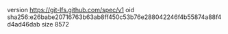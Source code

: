 version https://git-lfs.github.com/spec/v1
oid sha256:e26babe20716763b63ab8ff450c53b76e288042246f4b55874a88f4d4ad46dab
size 8572
